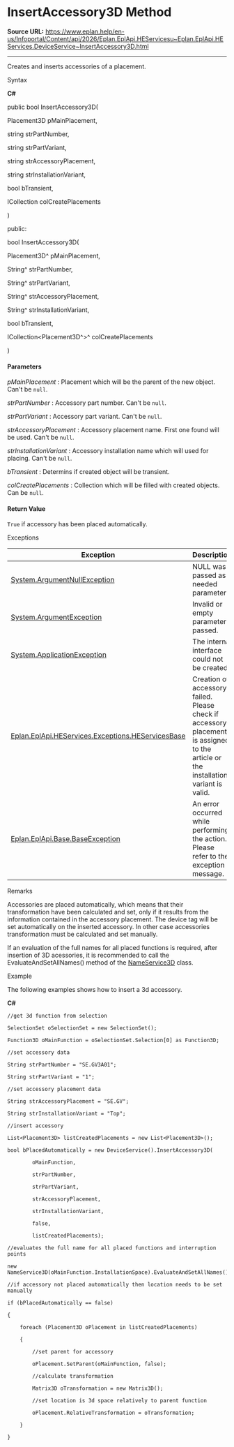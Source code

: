 # InsertAccessory3D Method

**Source URL:** https://www.eplan.help/en-us/Infoportal/Content/api/2026/Eplan.EplApi.HEServicesu~Eplan.EplApi.HEServices.DeviceService~InsertAccessory3D.html

---

Creates and inserts accessories of a placement.

Syntax

**C#**



public bool InsertAccessory3D( 

   Placement3D pMainPlacement,

   string strPartNumber,

   string strPartVariant,

   string strAccessoryPlacement,

   string strInstallationVariant,

   bool bTransient,

   ICollection<Placement3D> colCreatePlacements

)

public:

bool InsertAccessory3D( 

   Placement3D^ pMainPlacement,

   String^ strPartNumber,

   String^ strPartVariant,

   String^ strAccessoryPlacement,

   String^ strInstallationVariant,

   bool bTransient,

   ICollection<Placement3D^>^ colCreatePlacements

)


#### Parameters

*pMainPlacement*
:   Placement which will be the parent of the new object. Can't be `null`.

*strPartNumber*
:   Accessory part number. Can't be `null`.

*strPartVariant*
:   Accessory part variant. Can't be `null`.

*strAccessoryPlacement*
:   Accessory placement name. First one found will be used. Can't be `null`.

*strInstallationVariant*
:   Accessory installation name which will used for placing. Can't be `null`.

*bTransient*
:   Determins if created object will be transient.

*colCreatePlacements*
:   Collection which will be filled with created objects. Can be `null`.

#### Return Value

`True` if accessory has been placed automatically.

Exceptions

| Exception | Description |
| --- | --- |
| [System.ArgumentNullException](#) | NULL was passed as a needed parameter. |
| [System.ArgumentException](#) | Invalid or empty parameter passed. |
| [System.ApplicationException](#) | The internal interface could not be created. |
| [Eplan.EplApi.HEServices.Exceptions.HEServicesBase](Eplan.EplApi.HEServicesu~Eplan.EplApi.HEServices.Exceptions.HEServicesBase.html) | Creation of accessory failed. Please check if accessory placement is assigned to the article or the installation variant is valid. |
| [Eplan.EplApi.Base.BaseException](Eplan.EplApi.Baseu~Eplan.EplApi.Base.BaseException.html) | An error occurred while performing the action. Please refer to the exception message. |

Remarks

Accessories are placed automatically, which means that their transformation have been calculated and set, only if it results from the information contained in the accessory placement. The device tag will be set automatically on the inserted accessory. In other case accessories transformation must be calculated and set manually.  
  
If an evaluation of the full names for all placed functions is required, after insertion of 3D acessories, it is recommended to call the EvaluateAndSetAllNames() method of the [NameService3D](Eplan.EplApi.HEServicesu~Eplan.EplApi.HEServices.NameService3D.html) class.

Example

The following examples shows how to insert a 3d accessory.

**C#**

```
//get 3d function from selection

SelectionSet oSelectionSet = new SelectionSet();

Function3D oMainFunction = oSelectionSet.Selection[0] as Function3D;

//set accessory data

String strPartNumber = "SE.GV3A01";

String strPartVariant = "1";

//set accessory placement data

String strAccessoryPlacement = "SE.GV";

String strInstallationVariant = "Top";

//insert accessory

List<Placement3D> listCreatedPlacements = new List<Placement3D>();

bool bPlacedAutomatically = new DeviceService().InsertAccessory3D(

        oMainFunction,

        strPartNumber,

        strPartVariant,

        strAccessoryPlacement,

        strInstallationVariant,

        false,

        listCreatedPlacements);

//evaluates the full name for all placed functions and interruption points

new NameService3D(oMainFunction.InstallationSpace).EvaluateAndSetAllNames();

//if accessory not placed automatically then location needs to be set manually

if (bPlacedAutomatically == false)

{

    foreach (Placement3D oPlacement in listCreatedPlacements)

    {

        //set parent for accessory

        oPlacement.SetParent(oMainFunction, false);

        //calculate transformation

        Matrix3D oTransformation = new Matrix3D();                       

        //set location is 3d space relatively to parent function

        oPlacement.RelativeTransformation = oTransformation;

    }

}

```
